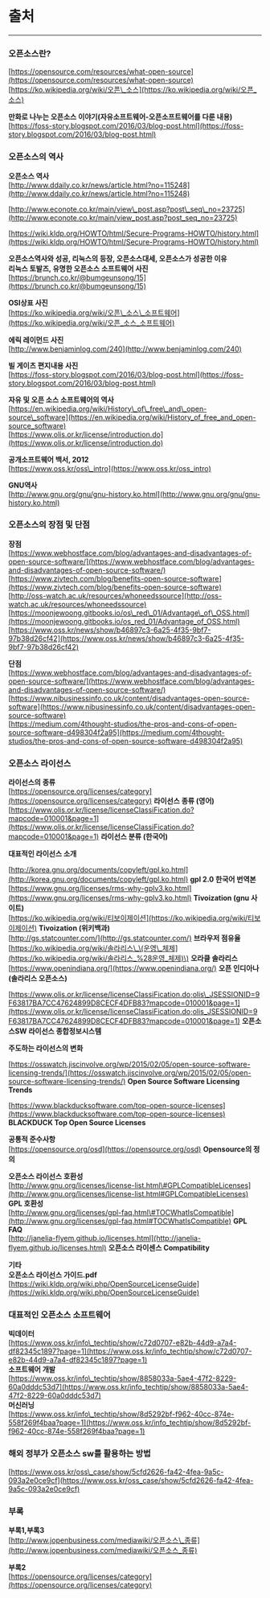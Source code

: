 # 출처

---

### 오픈소스란?

[https://opensource.com/resources/what-open-source](https://opensource.com/resources/what-open-source)  
[https://ko.wikipedia.org/wiki/오픈\_소스](https://ko.wikipedia.org/wiki/오픈_소스)

**만화로 나누는 오픈소스 이야기\(자유소프트웨어-오픈소프트웨어를 다룬 내용\)**  
[https://foss-story.blogspot.com/2016/03/blog-post.html](https://foss-story.blogspot.com/2016/03/blog-post.html)

### 오픈소스의 역사

**오픈소스 역사**  
[http://www.ddaily.co.kr/news/article.html?no=115248](http://www.ddaily.co.kr/news/article.html?no=115248)

[http://www.econote.co.kr/main/view\_post.asp?post\_seq\_no=23725](http://www.econote.co.kr/main/view_post.asp?post_seq_no=23725)

[https://wiki.kldp.org/HOWTO/html/Secure-Programs-HOWTO/history.html](https://wiki.kldp.org/HOWTO/html/Secure-Programs-HOWTO/history.html)

**오픈소스역사와 성공, 리눅스의 등장, 오픈소스대세, 오픈소스가 성공한 이유**  
**리눅스 토발즈, 유명한 오픈소스 소프트웨어 사진**  
[https://brunch.co.kr/@bumgeunsong/15](https://brunch.co.kr/@bumgeunsong/15)

**OSI상표 사진**  
[https://ko.wikipedia.org/wiki/오픈\_소스\_소프트웨어](https://ko.wikipedia.org/wiki/오픈_소스_소프트웨어)

**에릭 레이먼드 사진**  
[http://www.benjaminlog.com/240](http://www.benjaminlog.com/240)

**빌 게이츠 편지내용 사진**  
[https://foss-story.blogspot.com/2016/03/blog-post.html](https://foss-story.blogspot.com/2016/03/blog-post.html)

**자유 및 오픈 소스 소프트웨어의 역사**  
[https://en.wikipedia.org/wiki/History\_of\_free\_and\_open-source\_software](https://en.wikipedia.org/wiki/History_of_free_and_open-source_software)  
[https://www.olis.or.kr/license/introduction.do](https://www.olis.or.kr/license/introduction.do)

**공개소프트웨어 백서, 2012**  
[https://www.oss.kr/oss\_intro](https://www.oss.kr/oss_intro)

**GNU역사**  
[http://www.gnu.org/gnu/gnu-history.ko.html](http://www.gnu.org/gnu/gnu-history.ko.html)

### 오픈소스의 장점 및 단점

**장점**  
[https://www.webhostface.com/blog/advantages-and-disadvantages-of-open-source-software/](https://www.webhostface.com/blog/advantages-and-disadvantages-of-open-source-software/)  
[https://www.zivtech.com/blog/benefits-open-source-software](https://www.zivtech.com/blog/benefits-open-source-software)  
[http://oss-watch.ac.uk/resources/whoneedssource](http://oss-watch.ac.uk/resources/whoneedssource)  
[https://moonjewoong.gitbooks.io/os\_red\_01/Advantage\_of\_OSS.html](https://moonjewoong.gitbooks.io/os_red_01/Advantage_of_OSS.html)  
[https://www.oss.kr/news/show/b46897c3-6a25-4f35-9bf7-97b38d26cf42](https://www.oss.kr/news/show/b46897c3-6a25-4f35-9bf7-97b38d26cf42)

**단점**  
[https://www.webhostface.com/blog/advantages-and-disadvantages-of-open-source-software/](https://www.webhostface.com/blog/advantages-and-disadvantages-of-open-source-software/)  
[https://www.nibusinessinfo.co.uk/content/disadvantages-open-source-software](https://www.nibusinessinfo.co.uk/content/disadvantages-open-source-software)  
[https://medium.com/4thought-studios/the-pros-and-cons-of-open-source-software-d498304f2a95](https://medium.com/4thought-studios/the-pros-and-cons-of-open-source-software-d498304f2a95)

### 오픈소스 라이선스

**라이선스의 종류**  
[https://opensource.org/licenses/category](https://opensource.org/licenses/category) **라이선스 종류 \(영어\)**  
[https://www.olis.or.kr/license/licenseClassiFication.do?mapcode=010001&page=1](https://www.olis.or.kr/license/licenseClassiFication.do?mapcode=010001&page=1) **라이선스 분류 \(한국어\)**



**대표적인 라이선스 소개**

[http://korea.gnu.org/documents/copyleft/gpl.ko.html](http://korea.gnu.org/documents/copyleft/gpl.ko.html) **gpl 2.0 한국어 번역본**  
[https://www.gnu.org/licenses/rms-why-gplv3.ko.html](https://www.gnu.org/licenses/rms-why-gplv3.ko.html) **Tivoization \(gnu 사이트\)**  
[https://ko.wikipedia.org/wiki/티보이제이션](https://ko.wikipedia.org/wiki/티보이제이션) **Tivoization \(위키백과\)**  
[http://gs.statcounter.com/](http://gs.statcounter.com/) **브라우저 점유율**  
[https://ko.wikipedia.org/wiki/솔라리스\_\(운영\_체제](https://ko.wikipedia.org/wiki/솔라리스_%28운영_체제)\) **오라클 솔라리스**  
[https://www.openindiana.org/](https://www.openindiana.org/) **오픈 인디아나 \(솔라리스 오픈소스\)**

[https://www.olis.or.kr/license/licenseClassiFication.do;olis\_JSESSIONID=9F63817BA7CC47624899D8CECF4DFB83?mapcode=010001&page=1](https://www.olis.or.kr/license/licenseClassiFication.do;olis_JSESSIONID=9F63817BA7CC47624899D8CECF4DFB83?mapcode=010001&page=1) **오픈소스SW 라이선스 종합정보시스템**

**주도하는 라이선스의 변화**

[https://osswatch.jiscinvolve.org/wp/2015/02/05/open-source-software-licensing-trends/](https://osswatch.jiscinvolve.org/wp/2015/02/05/open-source-software-licensing-trends/) **Open Source Software Licensing Trends**

[https://www.blackducksoftware.com/top-open-source-licenses](https://www.blackducksoftware.com/top-open-source-licenses) **BLACKDUCK Top Open Source Licenses**

**공통적 준수사항**  
[https://opensource.org/osd](https://opensource.org/osd) **Opensource의 정의**

**오픈소스 라이선스 호환성**  
[http://www.gnu.org/licenses/license-list.html\#GPLCompatibleLicenses](http://www.gnu.org/licenses/license-list.html#GPLCompatibleLicenses) **GPL 호환성**  
[http://www.gnu.org/licenses/gpl-faq.html\#TOCWhatIsCompatible](http://www.gnu.org/licenses/gpl-faq.html#TOCWhatIsCompatible) **GPL FAQ**  
[http://janelia-flyem.github.io/licenses.html](http://janelia-flyem.github.io/licenses.html) **오픈소스 라이센스 Compatibility**

**기타**  
**오픈소스 라이선스 가이드.pdf**  
[https://wiki.kldp.org/wiki.php/OpenSourceLicenseGuide](https://wiki.kldp.org/wiki.php/OpenSourceLicenseGuide)

### 대표적인 오픈소스 소프트웨어

**빅데이터**  
[https://www.oss.kr/info\_techtip/show/c72d0707-e82b-44d9-a7a4-df82345c1897?page=1](https://www.oss.kr/info_techtip/show/c72d0707-e82b-44d9-a7a4-df82345c1897?page=1)  
**소프트웨어 개발**  
[https://www.oss.kr/info\_techtip/show/8858033a-5ae4-47f2-8229-60a0dddc53d7](https://www.oss.kr/info_techtip/show/8858033a-5ae4-47f2-8229-60a0dddc53d7)  
**머신러닝**  
[https://www.oss.kr/info\_techtip/show/8d5292bf-f962-40cc-874e-558f269f4baa?page=1](https://www.oss.kr/info_techtip/show/8d5292bf-f962-40cc-874e-558f269f4baa?page=1)

### 해외 정부가 오픈소스 sw를 활용하는 방법

[https://www.oss.kr/oss\_case/show/5cfd2626-fa42-4fea-9a5c-093a2e0ce9cf](https://www.oss.kr/oss_case/show/5cfd2626-fa42-4fea-9a5c-093a2e0ce9cf)

### 부록

**부록1,부록3**  
[http://www.jopenbusiness.com/mediawiki/오픈소스\_종류](http://www.jopenbusiness.com/mediawiki/오픈소스_종류)

**부록2**  
[https://opensource.org/licenses/category](https://opensource.org/licenses/category)

